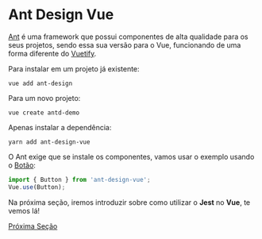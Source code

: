 # Ant Design Vue

[Ant](https://www.antdv.com/docs/vue/introduce/) é uma framework que possui componentes de alta qualidade para os seus projetos, sendo essa sua versão para o Vue, funcionando de uma forma diferente do [Vuetify](https://vuetifyjs.com/).

Para instalar em um projeto já existente:

`vue add ant-design`

Para um novo projeto:

`vue create antd-demo`

Apenas instalar a dependência:

`yarn add ant-design-vue`

O Ant exige que se instale os componentes, vamos usar o exemplo usando o [Botão](https://www.antdv.com/components/button/):

```js
import { Button } from 'ant-design-vue';
Vue.use(Button);
```

Na próxima seção, iremos introduzir sobre como utilizar o **Jest** no **Vue**, te vemos lá!

[Próxima Seção](../7-Testes%20e%20Storybook/1-Jest%20no%20Vue.md)
